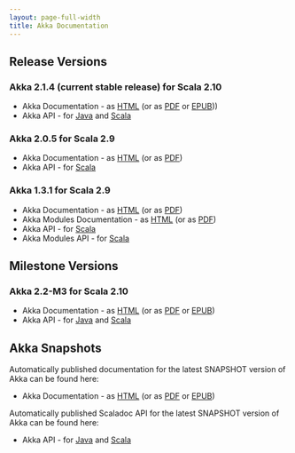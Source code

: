 ```yaml
---
layout: page-full-width
title: Akka Documentation
---
```


## Release Versions

### Akka 2.1.4 (current stable release) for Scala 2.10

* Akka Documentation - as [HTML](http://doc.akka.io/docs/akka/2.1.4) (or as [PDF](http://doc.akka.io/docs/akka/2.1.4/Akka.pdf) or [EPUB](http://doc.akka.io/docs/akka/2.1.4/Akka.epub))) 
* Akka API - for [Java](http://doc.akka.io/japi/akka/2.1.4/) and [Scala](http://doc.akka.io/api/akka/2.1.4/)

### Akka 2.0.5 for Scala 2.9

* Akka Documentation - as [HTML](http://doc.akka.io/docs/akka/2.0.5) (or as [PDF](http://doc.akka.io/docs/akka/2.0.5/Akka.pdf))
* Akka API - for [Scala](http://doc.akka.io/api/akka/2.0.5)


### Akka 1.3.1 for Scala 2.9

* Akka Documentation - as [HTML](http://doc.akka.io/docs/akka/1.3.1) (or as [PDF](http://doc.akka.io/docs/akka/1.3.1/Akka.pdf))
* Akka Modules Documentation - as [HTML](http://doc.akka.io/docs/akka-modules/1.3.1) (or as [PDF](http://doc.akka.io/docs/akka-modules/1.3.1/AkkaModules.pdf))
* Akka API - for [Scala](http://doc.akka.io/api/akka/1.3.1)
* Akka Modules API - for [Scala](http://doc.akka.io/api/akka-modules/1.3.1)


## Milestone Versions

### Akka 2.2-M3 for Scala 2.10

* Akka Documentation - as [HTML](http://doc.akka.io/docs/akka/2.2-M3) (or as [PDF](http://doc.akka.io/docs/akka/2.2-M3/Akka.pdf) or [EPUB](http://doc.akka.io/docs/akka/2.2-M3/Akka.epub))
* Akka API - for  [Java](http://doc.akka.io/japi/akka/2.2-M3/) and [Scala](http://doc.akka.io/api/akka/2.2-M3/)

## Akka Snapshots

Automatically published documentation for the latest SNAPSHOT version of Akka can be found here:

* Akka Documentation - as [HTML](http://doc.akka.io/docs/akka/snapshot/) (or as [PDF](http://doc.akka.io/docs/akka/snapshot/Akka.pdf) or [EPUB](http://doc.akka.io/docs/akka/snapshot/Akka.epub))

Automatically published Scaladoc API for the latest SNAPSHOT version of Akka can be found here:

* Akka API - for [Java](http://doc.akka.io/japi/akka/snapshot/) and [Scala](http://doc.akka.io/api/akka/snapshot/)
